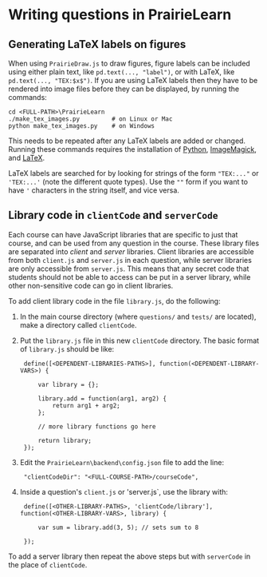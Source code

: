 
# Writing questions in PrairieLearn



## Generating LaTeX labels on figures

When using `PrairieDraw.js` to draw figures, figure labels can be included using either plain text, like `pd.text(..., "label")`, or with LaTeX, like `pd.text(..., "TEX:$x$")`. If you are using LaTeX labels then they have to be rendered into image files before they can be displayed, by running the commands:

    cd <FULL-PATH>\PrairieLearn
    ./make_tex_images.py         # on Linux or Mac
    python make_tex_images.py    # on Windows

This needs to be repeated after any LaTeX labels are added or changed. Running these commands requires the installation of [Python](https://www.python.org),  [ImageMagick](http://www.imagemagick.org/), and [LaTeX](http://tug.org/texlive/).

LaTeX labels are searched for by looking for strings of the form `"TEX:..."` or `'TEX:...'` (note the different quote types). Use the `""` form if you want to have `'` characters in the string itself, and vice versa.



## Library code in `clientCode` and `serverCode`

Each course can have JavaScript libraries that are specific to just that course, and can be used from any question in the course. These library files are separated into *client* and *server* libraries. Client libraries are accessible from both `client.js` and `server.js` in each question, while server libraries are only accessible from `server.js`. This means that any secret code that students should not be able to access can be put in a server library, while other non-sensitive code can go in client libraries.

To add client library code in the file `library.js`, do the following:

1. In the main course directory (where `questions/` and `tests/` are located), make a directory called `clientCode`.

2. Put the `library.js` file in this new `clientCode` directory. The basic format of `library.js` should be like:

        define([<DEPENDENT-LIBRARIES-PATHS>], function(<DEPENDENT-LIBRARY-VARS>) {
        
            var library = {};
        
            library.add = function(arg1, arg2) {
                return arg1 + arg2;
            };

            // more library functions go here

            return library;
        });

3. Edit the `PrairieLearn\backend\config.json` file to add the line:

        "clientCodeDir": "<FULL-COURSE-PATH>/courseCode",

4. Inside a question's `client.js` or 'server.js`, use the library with:

        define([<OTHER-LIBRARY-PATHS>, 'clientCode/library'], function(<OTHER-LIBRARY-VARS>, library) {
        
            var sum = library.add(3, 5); // sets sum to 8
        
        });

To add a server library then repeat the above steps but with `serverCode` in the place of `clientCode`.